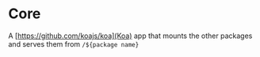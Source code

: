 # Core

A [https://github.com/koajs/koa](Koa) app that mounts the other packages and serves them from `/${package name}`

